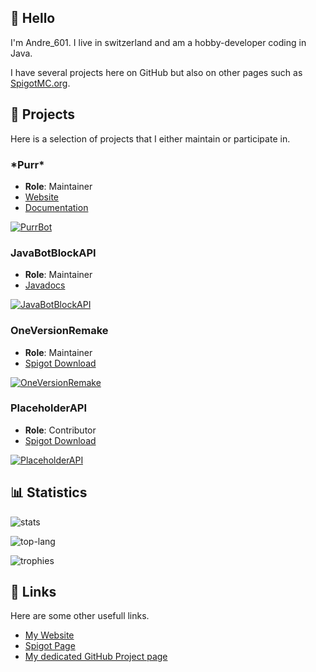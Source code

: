 <!-- Links -->
[PurrBot-Repo]: https://github.com/purrbot-site/PurrBot
[PurrBot-Website]: https://purrbot.site
[PurrBot-Docs]: https://docs.purrbot.site

[JavaBotBlockAPI-Repo]: https://github.com/botblock/JavaBotBlockAPI
[JavaBotBlockAPI-Javadocs]: https://jbba.dev/docs

[OneVersionRemake-Repo]: https://github.com/Andre601/OneVersionRemake
[OneVersionRemake-Spigot]: https://www.spigotmc.org/resources/71727/

[PlaceholderAPI-Repo]: https://github.com/PlaceholderAPI/PlaceholderAPI
[PlaceholderAPI-Spigot]: https://www.spigotmc.org/resources/6245/

[website]: https://Andre601.ch
[spigot]: https://www.spigotmc.org/resources/authors/56829/
[github]: https://Andre601.ch/projects

<!-- Images -->
[PurrBot]: https://github-readme-stats.vercel.app/api/pin?username=purrbot-site&repo=PurrBot&show_owner=true&title_color=3498db&bg_color=ffffff00&text_color=718096
[JavaBotBlockAPI]: https://github-readme-stats.vercel.app/api/pin?username=botblock&repo=JavaBotBlockAPI&show_owner=true&title_color=3498db&bg_color=ffffff00&text_color=718096
[OneVersionRemake]: https://github-readme-stats.vercel.app/api/pin?username=Andre601&repo=OneVersionRemake&show_owner=true&title_color=3498db&bg_color=ffffff00&text_color=718096
[PlaceholderAPI]: https://github-readme-stats.vercel.app/api/pin?username=PlaceholderAPI&repo=PlaceholderAPI&show_owner=true&title_color=3498db&bg_color=ffffff00&text_color=718096

[stats]: https://github-readme-stats.vercel.app/api?username=Andre601&show_icons=true&title_color=3498db&bg_color=ffffff00&text_color=718096

[top-lang]: https://github-readme-stats.vercel.app/api/top-langs?username=Andre601&layout=compact&title_color=3498db&bg_color=ffffff00&text_color=718096

[trophies]: https://github-profile-trophy.vercel.app/?username=andre601&theme=darkhub

## :wave: Hello
I'm Andre_601. I live in switzerland and am a hobby-developer coding in Java.

I have several projects here on GitHub but also on other pages such as [SpigotMC.org][spigot].

## :file_folder: Projects
Here is a selection of projects that I either maintain or participate in.

### \*Purr*
- **Role**: Maintainer
- [Website][PurrBot-Website]
- [Documentation][PurrBot-Docs]

[![PurrBot]][PurrBot-Repo]

### JavaBotBlockAPI
- **Role**: Maintainer
- [Javadocs][JavaBotBlockAPI-Javadocs]

[![JavaBotBlockAPI]][JavaBotBlockAPI-Repo]

### OneVersionRemake
- **Role**: Maintainer
- [Spigot Download][OneVersionRemake-Spigot]

[![OneVersionRemake]][OneVersionRemake-Repo]

### PlaceholderAPI
- **Role**: Contributor
- [Spigot Download][PlaceholderAPI-Spigot]

[![PlaceholderAPI]][PlaceholderAPI-Repo]

## :bar_chart: Statistics

![stats]

![top-lang]

![trophies]

## :link: Links
Here are some other usefull links.

- [My Website][website]
- [Spigot Page][spigot]
- [My dedicated GitHub Project page][github]
